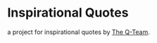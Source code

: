 # Inspirational Quotes

a project for inspirational quotes by [The Q-Team](https://www.qulp.net/team).
